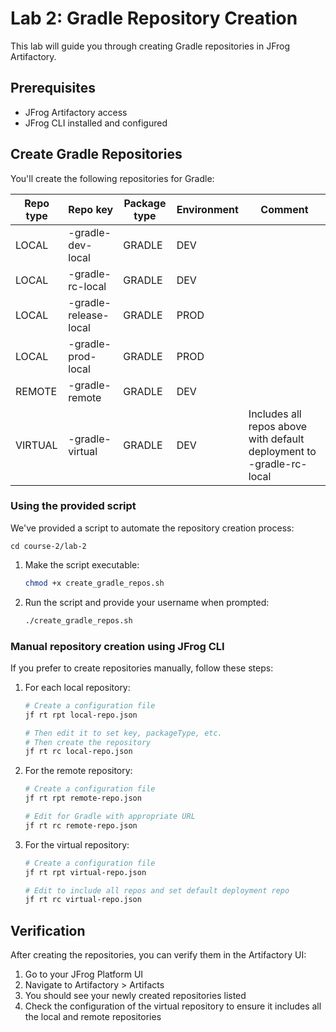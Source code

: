 # Lab 2: Gradle Repository Creation

This lab will guide you through creating Gradle repositories in JFrog Artifactory.

## Prerequisites

- JFrog Artifactory access
- JFrog CLI installed and configured

## Create Gradle Repositories

You'll create the following repositories for Gradle:

| Repo type | Repo key | Package type | Environment | Comment |
|---|---|---|---|---|
| LOCAL | <USERNAME>-gradle-dev-local | GRADLE | DEV | |
| LOCAL | <USERNAME>-gradle-rc-local | GRADLE | DEV | |
| LOCAL | <USERNAME>-gradle-release-local | GRADLE | PROD | |
| LOCAL | <USERNAME>-gradle-prod-local | GRADLE | PROD | |
| REMOTE | <USERNAME>-gradle-remote | GRADLE | DEV | |
| VIRTUAL | <USERNAME>-gradle-virtual | GRADLE | DEV | Includes all repos above with default deployment to <USERNAME>-gradle-rc-local |

### Using the provided script

We've provided a script to automate the repository creation process:
```
cd course-2/lab-2
```
1. Make the script executable:
   ```bash
   chmod +x create_gradle_repos.sh
   ```

2. Run the script and provide your username when prompted:
   ```bash
   ./create_gradle_repos.sh
   ```

### Manual repository creation using JFrog CLI

If you prefer to create repositories manually, follow these steps:

1. For each local repository:
   ```bash
   # Create a configuration file
   jf rt rpt local-repo.json
   
   # Then edit it to set key, packageType, etc.
   # Then create the repository
   jf rt rc local-repo.json
   ```

2. For the remote repository:
   ```bash
   # Create a configuration file
   jf rt rpt remote-repo.json
   
   # Edit for Gradle with appropriate URL
   jf rt rc remote-repo.json
   ```

3. For the virtual repository:
   ```bash
   # Create a configuration file
   jf rt rpt virtual-repo.json
   
   # Edit to include all repos and set default deployment repo
   jf rt rc virtual-repo.json
   ```

## Verification

After creating the repositories, you can verify them in the Artifactory UI:

1. Go to your JFrog Platform UI
2. Navigate to Artifactory > Artifacts
3. You should see your newly created repositories listed
4. Check the configuration of the virtual repository to ensure it includes all the local and remote repositories 
